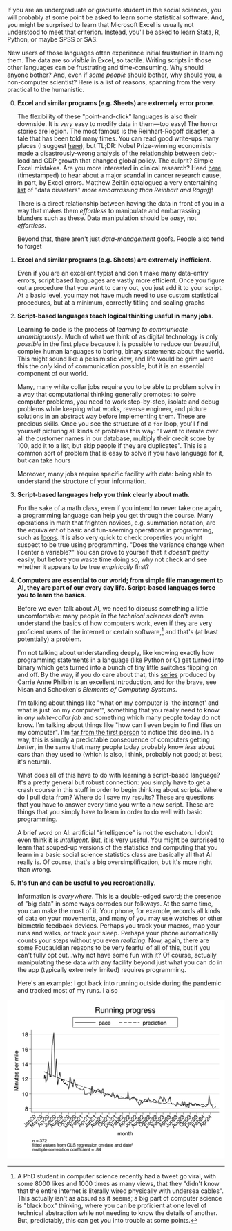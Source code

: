 If you are an undergraduate or graduate student in the social sciences, you will probably at some point be asked to learn some statistical software. And, you might be surprised to learn that Microsoft Excel is usually not understood to meet that criterion. Instead, you'll be asked to learn Stata, R, Python, or maybe SPSS or SAS.

New users of those languages often experience initial frustration in learning them. The data are so *visible* in Excel, so tactile. Writing scripts in those other languages can be frustrating and time-consuming. Why should anyone bother? And, even if *some people* should bother, why should you, a non-computer scientist? Here is a list of reasons, spanning from the very practical to the humanistic. 

0. **Excel and similar programs (e.g. Sheets) are extremely error prone**. 

    The flexibility of these "point-and-click" languages is also their downside. It is *very* easy to modify data in them&mdash;too easy! The horror stories are legion. The most famous is the Reinhart-Rogoff disaster, a tale that has been told many times. You can read good write-ups many places (I suggest [here](https://archive.ph/OGzrG)), but TL;DR: Nobel Prize-winning economists made a disastrously-wrong analysis of the relationship between debt-load and GDP growth that changed global policy. The culprit? Simple Excel mistakes. Are you more interested in clinical research? Head [here](https://www.youtube.com/watch?v=64paAOI17rc&t=413s) (timestamped) to hear about a major scandal in cancer research cause, in part, by Excel errors. Matthew Zeitlin catalogued a very entertaining [list](https://archive.ph/cLyX5) of "data disasters" *more embarrassing than Reinhart and Rogoff*!
    
    There is a direct relationship between having the data in front of you in a way that makes them *effortless* to manipulate and embarrassing blunders such as these. Data manipulation should be *easy*, not *effortless*. 
    
    Beyond that, there aren't just *data-management* goofs. People also tend to forget 
    
1. **Excel and similar programs (e.g. Sheets) are extremely inefficient**. 

    Even if you are an excellent typist and don't make many data-entry errors, script based languages are vastly more efficient. Once you figure out a procedure that you want to carry out, you just add it to your script. At a basic level, you may not have much need to use custom statistical procedures, but at a minimum, correctly titling and scaling graphs
    
2. **Script-based languages teach logical thinking useful in many jobs**. 

    Learning to code is the process of *learning to communicate unambiguously*. Much of what we think of as digital technology is only *possible* in the first place because it is possible to reduce our beautiful, complex human languages to boring, binary statements about the world. This might sound like a pessimistic view, and life would be grim were this the *only* kind of communication possible, but it is an essential component of our world. 
    
    Many, many white collar jobs require you to be able to problem solve in a way that computational thinking generally promotes: to solve computer problems, you need to work step-by-step, isolate and debug problems while keeping what works, reverse engineer, and picture solutions in an abstract way before implementing them. These are precious skills. Once you see the structure of a `for` loop, you'll find yourself picturing all kinds of problems this way: "I want to iterate over all the customer names in our database, multiply their credit score by $100$, add it to a list, but skip people if they are duplicates". This is a common sort of problem that is easy to solve if you have language for it, but can take hours
    
    Moreover, many jobs require specific facility with data: being able to understand the structure of your information.
    
3. **Script-based languages help you think clearly about math**. 

    For the sake of a math class, even if you intend to never take one again, a programming language can help you get through the course. Many operations in math that frighten novices, e.g. summation notation, are the equivalent of basic and fun-seeming operations in programming, such as [loops](https://archive.ph/0zKoy). It is also very quick to check properties you might suspect to be true using programming. "Does the variance change when I center a variable?" You can prove to yourself that it *doesn't* pretty easily, but before you waste time doing so, why not check and see whether it appears to be true *empirically* first? 

4. **Computers are essential to our world; from simple file management to AI, they are part of our every day life. Script-based languages force you to learn the basics**. 

    Before we even talk about AI, we need to discuss something a little uncomfortable: many people *in the technical sciences* don't even understand the basics of how computers work, even if they are very proficient users of the internet or certain software,[^twt] and that's (at least potentially) a problem. 
    
    [^twt]: A PhD student in computer science recently had a tweet go viral, with some $8000$ likes and $1000$ times as many views, that they "didn't know that the entire internet is literally wired physically with undersea cables". This actually isn't as absurd as it seems; a big part of computer science is "black box" thinking, where you can be proficient at one level of technical abstraction while not needing to know the details of another. But, predictably, this can get you into trouble at some points.
    
    I'm not talking about understanding deeply, like knowing exactly how programming statements in a language (like Python or C) get turned into binary which gets turned into a bunch of tiny little switches flipping on and off. By the way, if you do care about that, this [series](https://www.youtube.com/watch?v=tpIctyqH29Q&list=PL8dPuuaLjXtNlUrzyH5r6jN9ulIgZBpdo&ab_channel=CrashCourse) produced by Carrie Anne Philbin is an excellent introduction, and for the brave, see Nisan and Schocken's *Elements of Computing Systems*. 
    
    I'm talking about things like "what on my computer is 'the internet' and what is just 'on my computer'", something that you really need to know in *any white-collar job* and something which many people today do not know. I'm talking about things like "how can I even begin to find files on my computer". I'm [far from the first person](https://archive.ph/8come) to notice this decline. In a way, this is simply a predictable consequence of computers getting *better*, in the same that many people today probably know *less* about cars than they used to (which is also, I think, probably not good; at best, it's netural). 
    
    What does all of this have to do with learning a script-based language? It's a pretty general but robust connection: you simply have to get a crash course in this stuff in order to begin thinking about scripts. Where do I pull data from? Where do I save my results? These are questions that you have to answer every time you write a new script. These are things that you simply have to learn in order to do well with basic programming.

    A brief word on AI: artificial "intelligence" is not the eschaton. I don't even think it is *intelligent*. But, it is very useful. You might be surprised to learn that souped-up versions of the statistics and computing that you learn in a basic social science statistics class are basically all that AI really is. Of course, that's a big oversimplification, but it's more right than wrong. 
    
5. **It's fun and can be useful to you recreationally**. 
    
    Information is *everywhere*. This is a double-edged sword; the presence of "big data" in some ways corrodes our folkways. At the same time, you can make the most of it. Your phone, for example, records all kinds of data on your movements, and many of you may use watches or other biometric feedback devices. Perhaps you track your macros, map your runs and walks, or track your sleep. Perhaps your phone automatically counts your steps without you even *realizing*. Now, again, there are some Foucauldian reasons to be very fearful of all of this, but if you can't fully opt out...why not have some fun with it? Of course, actually manipulating these data with any facility beyond just what you can do in the app (typically extremely limited) requires programming. 
    
    Here's an example: I got back into running outside during the pandemic and tracked most of my runs. I also 
    
![""](./images/running.png)
